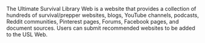 The Ultimate Survival Library Web is a website that provides a collection of hundreds of survival/prepper websites, blogs, YouTube channels, podcasts, Reddit communities, Pinterest pages, Forums, Facebook pages, and document sources. Users can submit recommended websites to be added to the USL Web.
